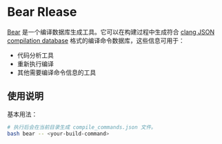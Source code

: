 # Bear Rlease

[Bear](https://github.com/rizsotto/Bear) 是一个编译数据库生成工具。它可以在构建过程中生成符合 [clang JSON compilation database](http://clang.llvm.org/docs/JSONCompilationDatabase.html) 格式的编译命令数据库，这些信息可用于：

- 代码分析工具
- 重新执行编译
- 其他需要编译命令信息的工具

## 使用说明

基本用法：

```bash
# 执行后会在当前目录生成 compile_commands.json 文件。
bash bear -- <your-build-command>
```
